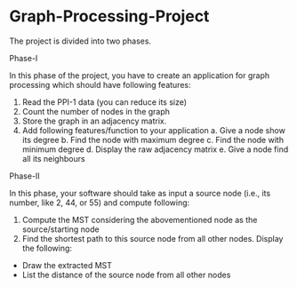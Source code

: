 # Graph-Processing-Project
The project is divided into two phases.

Phase-I

In this phase of the project, you have to create an application for graph processing which 
should have following features:
1. Read the PPI-1 data (you can reduce its size)
2. Count the number of nodes in the graph
3. Store the graph in an adjacency matrix. 
4. Add following features/function to your application
a. Give a node show its degree
b. Find the node with maximum degree
c. Find the node with minimum degree
d. Display the raw adjacency matrix 
e. Give a node find all its neighbours

Phase-II

In this phase, your software should take as input a source node (i.e., its number, like 2, 44, 
or 55) and compute following:
1. Compute the MST considering the abovementioned node as the source/starting 
node
2. Find the shortest path to this source node from all other nodes.
Display the following:
- Draw the extracted MST
- List the distance of the source node from all other nodes
